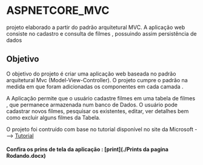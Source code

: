 # ASPNETCORE_MVC
projeto elaborado a partir do padrão arquitetural MVC. A aplicação web consiste no cadastro e consulta de filmes , possuindo assim persistência de dados


## Objetivo
O objetivo do projeto é criar uma aplicação web baseada no padrão arquitetural Mvc (Model-View-Controller). O projeto cumpre o padrão na medida em que foram adicionadas os componentes em cada camada .

A Aplicação permite que o usuário cadastre filmes em uma tabela de filmes , que permanece armazenada num banco de Dados. O usuário pode cadastrar novos filmes, pesquisar os existentes, editar, ver detalhes bem como excluir alguns filmes da Tabela.

O projeto foi contruído com base no tutorial disponível no site da Microsoft ---> [Tutorial](https://docs.microsoft.com/pt-br/aspnet/core/tutorials/first-mvc-app/start-mvc?view=aspnetcore-5.0&tabs=visual-studio)

#### Confira os prins de tela da aplicação : [print](./Prints da pagina Rodando.docx)



